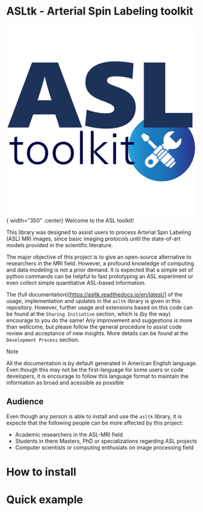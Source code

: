 # ASLtk - Arterial Spin Labeling toolkit

![project logo](assets/asltk-logo.png){ width="350" .center}
Welcome to the ASL toolkit!

This library was designed to assist users to process Arterial Spin Labeling (ASL) MRI images, since basic imaging protocols until the state-of-art models provided in the scientific literature.

The major objective of this project is to give an open-source alternative to researchers in the MRI field. However, a profound knowledge of computing and data modeling is not a prior demand. It is expected that a simple set of python commands can be helpful to fast prototyping an ASL experiment or even collect simple quantitative ASL-based information.

The (full documentation)[https://asltk.readthedocs.io/en/latest/] of the usage, implementation and updates in the `asltk` library is given in this repository. However, further usage and extensions based on this code can be found at the `Sharing Initiative` section, which is (by the way) encourage to you do the same! Any improvement and suggestions is more than wellcome, but please follow the general procedure to assist code review and acceptance of new insights. More details can be found at the `Development Process` section.

> [!NOTE]
> All the documentation is by default generated in American English language. Even though this may not be the first-language for some users or code developers, it is encourage to follow this language format to maintain the information as broad and acessible as possible



## Audience 

Even though any person is able to install and use the `asltk` library, it is expecte that the following people can be more affected by this project:

* Academic researchers in the ASL-MRI field
* Students in there Masters, PhD or specializations regarding ASL projects
* Computer scientists or computing enthusiats on image processing field


# How to install


# Quick example
